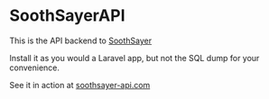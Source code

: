 <h1>SoothSayerAPI</h1>

This is the API backend to <a href="https://github.com/JustinLawrenceMS/SoothSayer">SoothSayer</a>

Install it as you would a Laravel app, but not the SQL dump for your convenience.

See it in action at <a href="https://soothsayer-api.com">soothsayer-api.com</a>